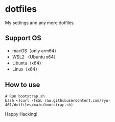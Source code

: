 # dotfiles

My settings and any more dotfiles.

## Support OS

- macOS（only arm64）
- WSL2 （Ubuntu x64）
- Ubuntu（x64）
- Linux（x64）

## How to use

```shell
# Run bootstrap.sh
bash <(curl -fsSL raw.githubusercontent.com/ryu-461/dotfiles/main/bootstrap.sh)
```

Happy Hacking!